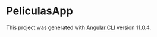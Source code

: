 # PeliculasApp

This project was generated with [Angular CLI](https://github.com/angular/angular-cli) version 11.0.4.




